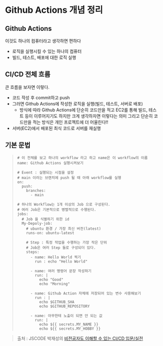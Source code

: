 Github Actions 개념 정리
==

Github Actions
--
이것도 하나의 컴퓨터라고 생각하면 편하다
- 로직을 실행시킬 수 있는 하나의 컴퓨터
- 빌드, 테스트, 배포에 대한 로직 실행

CI/CD 전체 흐름
--
큰 흐름을 보자면 이렇다.
- 코드 작성 후 commit하고 push
- 그러면 Github Actions에 작성한 로직을 실행(빌드, 테스트, 서버로 배포)
    - 방식에 따라 Github Actions에 단순히 코드만을 적고 EC2를 통해 빌드, 테스트 등이 이루어지기도 하지만 크게 생각하자면 이렇다는 의미 그리고 단순히 코드만을 적는 방식은 개인 프로젝트에 더 어울린다!!
- 서버(EC2)에서 배포된 최식 코드로 서버를 재실행

기본 문법
--

> ```
> # 이 전체를 보고 하나의 workflow 라고 하고 name은 이 workflow의 이름
> name: Github Actions 실행시켜보기
>
> # Event : 실행되는 시점을 설정
> # main 이라는 브랜치에 push 될 때 아래 workflow를 실행
> on:
>   push:
>     branches:
>       - main
>
> # 하나의 Workflow는 1개 이상의 Job 으로 구성된다.
> # 여러 Job은 기본적으로 병렬적으로 수행된다.
> jobs:
>   # Job 을 식별하기 위한 id
>   My-Depoly-job:
>     # ubuntu 환경 / 가장 최신 버전(latest)
>     runs-on: ubuntu-latest
>
>     # Step : 특정 작업을 수행하는 가장 작은 단위
>     # Job은 여러 Step 들로 구성되더 있다.
>     steps:
>       - name: Hello World 찍기
>         run : echo "Hello World"
>
>       - name: 여러 명령어 문장 작성하기
>         run: |
>           echo "Good"
>           echo "Morning"
>
>       - name: Github Action 자체에 저장되어 있는 변수 사용해보기
>         run : |
>           echo $GITHUB_SHA
>           echo $GITHUB_REPOSITORY
>
>       - name: 아무한테 노출이 되면 안 되는 값
>         run: |
>           echo ${{ secrets.MY_NAME }}
>           echo ${{ secrets.MY_HOBBY }}
> ```

> 출처 : JSCODE 박재성의 [비전공자도 이해할 수 있는 CI/CD 입문/실전](https://www.inflearn.com/course/비전공자-ci-cd-입문-실전/dashboard)